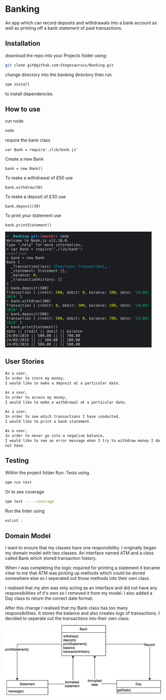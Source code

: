 # Banking

An app which can record deposits and withdrawals into a bank account as well as printing off a bank statement of past transactions.

## Installation
download the repo into your Projects folder using:

```bash
git clone git@github.com:Stegosauruss/Banking.git
```
change directory into the banking directory then run
```bash
npm install
```
to install dependencies.

## How to use
run node
```bash
node
```
require the bank class
```node
var Bank = require'./lib/bank.js'
```
Create a new Bank
```node
bank = new Bank()
```
To make a withdrawal of £50 use
```node
bank.withdraw(50)
```
To make a deposit of £30 use
```node
bank.deposit(30)
```
To print your statement use
```node
bank.printStatement()
```
![Example Usage](./exampleUsage.png)

## User Stories

```
As a user,
In order to store my money,
I would like to make a deposit at a particular date.
```

```
As a user,
In order to access my money,
I would like to make a withdrawal at a particular date.
```

```
As a user,
In order to see which transactions I have conducted,
I would like to print a bank statement.
```

```
As a user,
In order to never go into a negative balance,
I would like to see an error message when I try to withdraw money I do not have.
```

## Testing
Within the project folder Run:
Tests using
```bash
npm run test

```
Or to see coverage
```bash
npm test -- --coverage
```

Run the linter using
```bash
eslint .  
```

## Domain Model
I want to ensure that my classes have one responsibility. I originally began my domain model with two classes. An interface named ATM and a class called Bank which stored transaction history.

When I was completing the logic required for printing a statement it became clear to me that ATM was picking up methods which could be stored somewhere else so I seperated out those methods into their own class.

I realised that my atm was only acting as an interface and did not have any responsibilities of it's own so I removed it from my model. I also added a Day class to return the correct date format.

After this change I realised that my Bank class has too many responsibilities. It stores the balance and also creates logs of transactions. I decided to seperate out the transactions into their own class.

![Domain Model](./bankDomainModel.png)